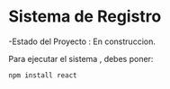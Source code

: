 <h1>Sistema de Registro</h1>

-Estado del Proyecto : En construccion.

Para ejecutar el sistema , debes poner:

```npm install react```

